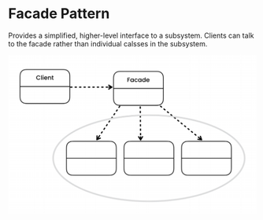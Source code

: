 # Facade Pattern

Provides a simplified, higher-level interface to a subsystem. Clients can talk to the facade rather than individual calsses in the subsystem.

![Facade](../../../UML/Structural/Facade.PNG)
